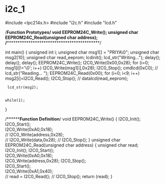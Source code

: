 # i2c_1
#include <lpc214x.h>
#include "i2c.h"
#include "lcd.h"


/**************Function Prototypes************/
void EEPROM24C_Write();
unsigned char EEPROM24C_Read(unsigned char address);
/*********************************************/

int main()
{
	  unsigned int i;
    unsigned char msg1[] = "PRIYA\0";
	  unsigned char msg2[10];
    unsigned char read_eeprom;
    lcdinit();
    lcd_str("Writing...");
	  delay();
	  delay();
	  delay();
    EEPROM24C_Write();
	  I2C0_Write(0x00,0x28); 
    for (i=0; msg1[i]!='\0'; i++) 
          I2C0_Write(msg1[i],0x28);
    I2C0_Stop();
    cmdlcd(0xC0);
//		lcd_str("Reading... ");
    EEPROM24C_Read(0x00);
	  for (i=0; i<9; i++) 
          msg2[i]=I2C0_Read();
	  I2C0_Stop();
//		datalcd(read_eeprom);
		
    
	 lcd_str(msg2);
    
	
    while(1);
}

/****************Function Definition**********/
void EEPROM24C_Write()
{
    I2C0_Init();
    I2C0_Start();   
    I2C0_Write(0xA0,0x18);   
//    I2C0_Write(address,0x28);   
//    I2C0_Write(data,0x28);
//    I2C0_Stop();
}
unsigned char EEPROM24C_Read(unsigned char address)
{
    unsigned char read;
    I2C0_Init();
    I2C0_Start();   
    I2C0_Write(0xA0,0x18);   
    I2C0_Write(address,0x28);
    I2C0_Stop();       
    I2C0_Start();   
    I2C0_Write(0xA1,0x40);   
//    read = I2C0_Read();
//    I2C0_Stop();
    return (read);
} 


